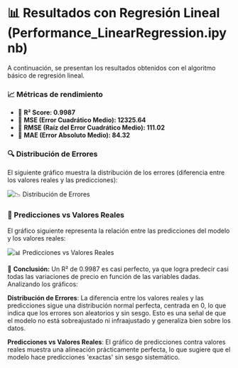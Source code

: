 # 📊 Resultados con Regresión Lineal (Performance_LinearRegression.ipynb)

A continuación, se presentan los resultados obtenidos con el algoritmo básico de regresión lineal.

### 📈 Métricas de rendimiento  
- 🔹 **R² Score: 0.9987**  
- 🔹 **MSE (Error Cuadrático Medio): 12325.64**  
- 🔹 **RMSE (Raíz del Error Cuadrático Medio): 111.02**  
- 🔹 **MAE (Error Absoluto Medio): 84.32**  

### 🔍 Distribución de Errores  
El siguiente gráfico muestra la distribución de los errores (diferencia entre los valores reales y las predicciones):  

![📉 Distribución de Errores](https://github.com/user-attachments/assets/21b596f6-16ef-4484-ac00-efb5eb503e32)

### 🎯 Predicciones vs Valores Reales  
El gráfico siguiente representa la relación entre las predicciones del modelo y los valores reales:  

![📊 Predicciones vs Valores Reales](https://github.com/user-attachments/assets/93f72e16-484b-4022-b40c-25408bd102ab)

📌 **Conclusión:** Un R² de 0.9987 es casi perfecto, ya que logra predecir casi todas las variaciones de precio en función de las variables dadas. Analizando los gráficos:  

**Distribución de Errores**: La diferencia entre los valores reales y las predicciones sigue una distribución normal perfecta, centrada en 0, lo que indica que los errores son aleatorios y sin sesgo. Esto es una señal de que el modelo no está sobreajustado ni infraajustado y generaliza bien sobre los datos.  

**Predicciones vs Valores Reales**: El gráfico de predicciones contra valores reales muestra una alineación prácticamente perfecta, lo que sugiere que el modelo hace predicciones 'exactas' sin sesgo sistemático.   
